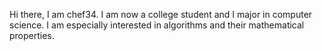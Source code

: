 Hi there, I am chef34.
I am now a college student and I major in computer science.
I am especially interested in algorithms and their mathematical properties.

